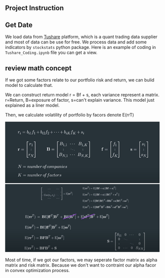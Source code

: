 ## Project Instruction

## Get Date
  We load data from [Tushare](https://tushare.pro/) platform, which is a quant trading data supplier and most of data can be use for free.
  We process data and add some indicators by `stockstats` python package.
  Here is an example of coding in `Tushare_Coding.ipynb` file you can get a view.

## review math concept
If we got some factors relate to our portfolio risk and return, we can bulid model to calculate that.

We can construct return model r = Bf + s, each variance represent a matrix. r=Return, B=exposure of factor, s=can't explain variance. This model just explained as a liner model.

Then, we calculate volatility of portfolio by facors denote E(rrT)

<img src="images/1.jpg" width="500px"><img src="images/2.jpg" width="500px">

Most of time, if we got our factors, we may seperate factor matrix as alpha matrix and risk matrix. Because we don't want to contraint our alpha facor in convex optimization process.
